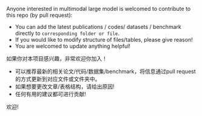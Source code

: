 Anyone interested in multimodal large model is welcomed to contribute to this repo (by pull request):

- You can add the latest publications / codes/ datasets / benchmark directly to `corresponding folder or file`.
- If you would like to modify structure of files/tables, please give reason!
- You are welcomed to update anything helpful!

如果你对本项目感兴趣，非常欢迎你加入！

- 可以推荐最新的相关论文/代码/数据集/benchmark，将信息通过pull request的方式更新到对应文件或文件夹中。
- 如果想要更改文章/表格结构，请给出原因!
- 任何有用的建议都可进行贡献!

欢迎!